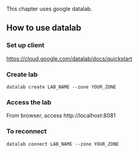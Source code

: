 
This chapter uses google datalab.

## How to use datalab

### Set up client

https://cloud.google.com/datalab/docs/quickstart

### Create lab

```
datalab create LAB_NAME --zone YOUR_ZONE
```

### Access the lab

From browser, access http://localhost:8081

### To reconnect

```
datalab connect LAB_NAME --zone YOUR_ZONE
```
